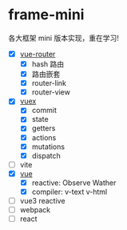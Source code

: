 # frame-mini

各大框架 mini 版本实现，重在学习!

-   [x] [vue-router](https://github.com/18zili/frame-mini/blob/main/vue-router-mini/src/vue-router/index.js)
    -   [x] hash 路由
    -   [x] 路由嵌套
    -   [x] router-link
    -   [x] router-view
-   [x] [vuex](https://github.com/18zili/frame-mini/blob/main/vuex-mini/src/vuex/index.js)
    -   [x] commit
    -   [x] state
    -   [x] getters
    -   [x] actions
    -   [x] mutations
    -   [x] dispatch
-   [ ] vite
-   [x] [vue](https://github.com/18zili/frame-mini/blob/main/vue/vue.js)
    -   [x] reactive: Observe Wather
    -   [x] compiler: v-text v-html
-   [ ] vue3 reactive
-   [ ] webpack
-   [ ] react
